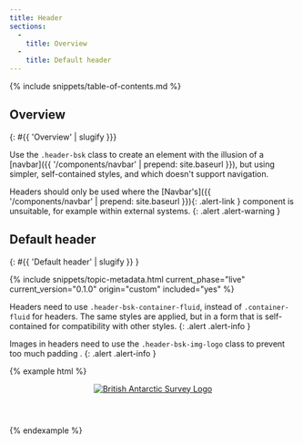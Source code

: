 ```yaml
---
title: Header
sections:
  -
    title: Overview
  -
    title: Default header
---
```


{% include snippets/table-of-contents.md %}

## Overview
{: #{{ 'Overview' | slugify }}}

Use the `.header-bsk` class to create an element with the illusion of a
[navbar]({{ '/components/navbar' | prepend: site.baseurl }}), but using simpler, self-contained styles, and which
doesn't support navigation.

Headers should only be used where the [Navbar's]({{ '/components/navbar' | prepend: site.baseurl }}){: .alert-link }
component is unsuitable, for example within external systems.
{: .alert .alert-warning }

## Default header
{: #{{ 'Default header' | slugify }} }

{% include snippets/topic-metadata.html current_phase="live" current_version="0.1.0" origin="custom" included="yes" %}

Headers need to use `.header-bsk-container-fluid`, instead of `.container-fluid` for headers. The same styles are
applied, but in a form that is self-contained for compatibility with other styles.
{: .alert .alert-info }

Images in headers need to use the `.header-bsk-img-logo` class to prevent too much padding .
{: .alert .alert-info }

{% example html %}
<header class="header-bsk header-bsk-default">
  <div class="header-bsk-container-fluid">
    <a href="#">
      <img class="header-bsk-img-logo" alt="British Antarctic Survey Logo" src="{{ '/img/bas-logo-full-white-transparent.png' | prepend: site.baseurl }}">
    </a>
  </div>
</header>
{% endexample %}
